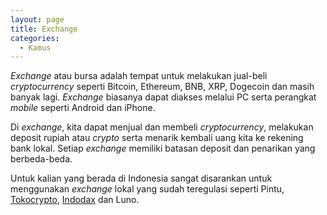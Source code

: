 ```yaml
---
layout: page
title: Exchange
categories:
  - Kamus
---
```


*Exchange* atau bursa adalah tempat untuk melakukan jual-beli *cryptocurrency* seperti Bitcoin, Ethereum, BNB, XRP, Dogecoin dan masih banyak lagi. *Exchange* biasanya dapat diakses melalui PC serta perangkat *mobile* seperti Android dan iPhone.

Di *exchange*, kita dapat menjual dan membeli *cryptocurrency*, melakukan deposit rupiah atau *crypto* serta menarik kembali uang kita ke rekening bank lokal. Setiap *exchange* memiliki batasan deposit dan penarikan yang berbeda-beda. 

Untuk kalian yang berada di Indonesia sangat disarankan untuk menggunakan *exchange* lokal yang sudah teregulasi seperti Pintu, [Tokocrypto](https://www.tokocrypto.com/account/signup?ref=PROFESOR), [Indodax](https://indodax.com/ref/yusyulianto/1) dan Luno.